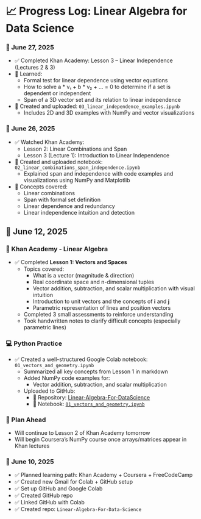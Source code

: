 # 📈 Progress Log: Linear Algebra for Data Science

### 📅 June 27, 2025
- ✅ Completed Khan Academy: Lesson 3 – Linear Independence (Lectures 2 & 3)
- 🧠 Learned:
  - Formal test for linear dependence using vector equations
  - How to solve a * v₁ + b * v₂ + ... = 0 to determine if a set is dependent or independent
  - Span of a 3D vector set and its relation to linear independence
- 📓 Created and uploaded: `03_linear_independence_examples.ipynb`
  - Includes 2D and 3D examples with NumPy and vector visualizations

### 📅 June 26, 2025
- ✅ Watched Khan Academy:
  - Lesson 2: Linear Combinations and Span
  - Lesson 3 (Lecture 1): Introduction to Linear Independence
- 📓 Created and uploaded notebook: `02_linear_combinations_span_independence.ipynb`
  - Explained span and independence with code examples and visualizations using NumPy and Matplotlib
- 🧠 Concepts covered:
  - Linear combinations
  - Span with formal set definition
  - Linear dependence and redundancy
  - Linear independence intuition and detection


## 📅 June 12, 2025

### 🧠 Khan Academy - Linear Algebra
- ✅ Completed **Lesson 1: Vectors and Spaces**
  - Topics covered:
    - What is a vector (magnitude & direction)
    - Real coordinate space and n-dimensional tuples
    - Vector addition, subtraction, and scalar multiplication with visual intuition
    - Introduction to unit vectors and the concepts of **i** and **j**
    - Parametric representation of lines and position vectors
  - Completed 3 small assessments to reinforce understanding
  - Took handwritten notes to clarify difficult concepts (especially parametric lines)

### 💻 Python Practice
- ✅ Created a well-structured Google Colab notebook: `01_vectors_and_geometry.ipynb`
  - Summarized all key concepts from Lesson 1 in markdown
  - Added NumPy code examples for:
    - Vector addition, subtraction, and scalar multiplication
  - Uploaded to GitHub:
    - 📁 Repository: [Linear-Algebra-For-DataScience](https://github.com/EbraheemShaikh/Linear-Algebra-For-DataScience)
    - 📄 Notebook: [`01_vectors_and_geometry.ipynb`](https://github.com/EbraheemShaikh/Linear-Algebra-For-DataScience/blob/main/01_vectors_and_geometry.ipynb)

### 📌 Plan Ahead
- Will continue to Lesson 2 of Khan Academy tomorrow
- Will begin Coursera’s NumPy course once arrays/matrices appear in Khan lectures


### 📅 June 10, 2025
- ✅ Planned learning path: Khan Academy + Coursera + FreeCodeCamp
- ✅ Created new Gmail for Colab + GitHub setup
- ✅ Set up GitHub and Google Colab
- ✅ Created GitHub repo
- ✅ Linked GitHub with Colab
- ✅ Created repo: `Linear-Algebra-For-Data-Science`

